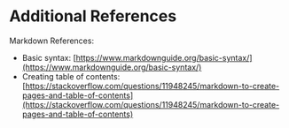 # Additional References

Markdown References:

- Basic syntax: [https://www.markdownguide.org/basic-syntax/](https://www.markdownguide.org/basic-syntax/)
- Creating table of contents: [https://stackoverflow.com/questions/11948245/markdown-to-create-pages-and-table-of-contents](https://stackoverflow.com/questions/11948245/markdown-to-create-pages-and-table-of-contents)